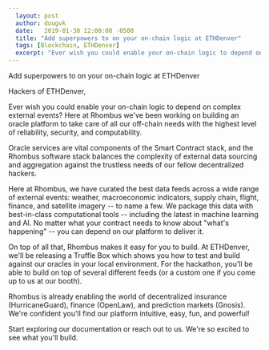 ```yaml
---
  layout: post
  author: dougvk
  date:   2019-01-30 12:00:00 -0500
  title: "Add superpowers to on your on-chain logic at ETHDenver"
  tags: [Blockchain, ETHDenver]
  excerpt: "Ever wish you could enable your on-chain logic to depend on complex external events? Here at Rhombus we've been working on building an oracle platform to take care of all our off-chain needs with the highest level of reliability, security, and computability."
---
```


Add superpowers to on your on-chain logic at ETHDenver

Hackers of ETHDenver,

Ever wish you could enable your on-chain logic to depend on complex external events? Here at Rhombus we've been working on building an oracle platform to take care of all our off-chain needs with the highest level of reliability, security, and computability.

Oracle services are vital components of the Smart Contract stack, and the Rhombus software stack balances the complexity of external data sourcing and aggregation against the trustless needs of our fellow decentralized hackers.

Here at Rhombus, we have curated the best data feeds across a wide range of external events: weather, macroeconomic indicators, supply chain, flight, finance, and satellite imagery -- to name a few. We package this data with best-in-class computational tools -- including the latest in machine learning and AI. No matter what your contract needs to know about "what's happening" -- you can depend on our platform to deliver it.

On top of all that, Rhombus makes it easy for you to build. At ETHDenver, we'll be releasing a Truffle Box which shows you how to test and build against our oracles in your local environment. For the hackathon, you'll be able to build on top of several different feeds (or a custom one if you come up to us at our booth).

Rhombus is already enabling the world of decentralized insurance (HurricaneGuard), finance (OpenLaw), and prediction markets (Gnosis). We're confident you'll find our platform intuitive, easy, fun, and powerful!

Start exploring our documentation or reach out to us. We're so excited to see what you'll build.

